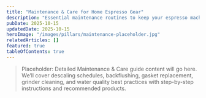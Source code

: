 ```yaml
---
title: "Maintenance & Care for Home Espresso Gear"
description: "Essential maintenance routines to keep your espresso machine and grinder running smoothly for years."
pubDate: 2025-10-15
updatedDate: 2025-10-15
heroImage: "/images/pillars/maintenance-placeholder.jpg"
relatedArticles: []
featured: true
tableOfContents: true
---
```


> Placeholder: Detailed Maintenance & Care guide content will go here. We’ll cover descaling schedules, backflushing, gasket replacement, grinder cleaning, and water quality best practices with step-by-step instructions and recommended products.


